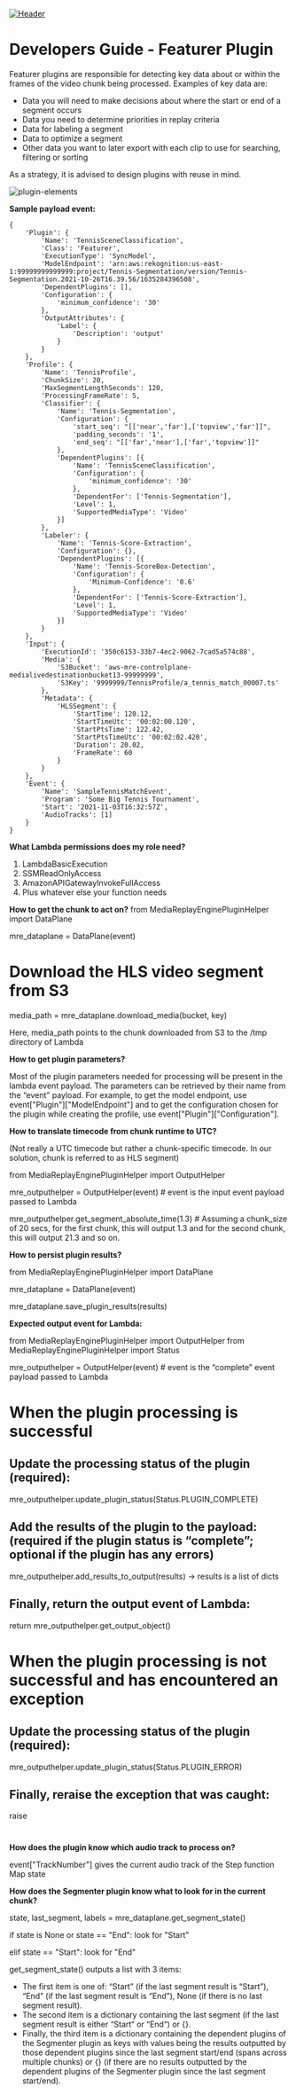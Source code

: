 [![Header](../assets/images/mre-header-1.png)](../../MRE-Developer-Guide.md)

# Developers Guide - Featurer Plugin

Featurer plugins are responsible for detecting key data about or within the frames of the video chunk being processed. Examples of key data are:
- Data you will need to make decisions about where the start or end of a segment occurs
- Data you need to determine priorities in replay criteria
- Data for labeling a segment
- Data to optimize a segment
- Other data you want to later export with each clip to use for searching, filtering or sorting

As a strategy, it is advised to design plugins with reuse in mind.

![plugin-elements](../assets/images/devguide-plugin-elements.png)

**Sample payload event:**

```
{
	'Plugin': {
		'Name': 'TennisSceneClassification',
		'Class': 'Featurer',
		'ExecutionType': 'SyncModel',
		'ModelEndpoint': 'arn:aws:rekognition:us-east-1:99999999999999:project/Tennis-Segmentation/version/Tennis-Segmentation.2021-10-26T16.39.56/1635284396508',
		'DependentPlugins': [],
		'Configuration': {
			'minimum_confidence': '30'
		},
		'OutputAttributes': {
			'Label': {
				'Description': 'output'
			}
		}
	},
	'Profile': {
		'Name': 'TennisProfile',
		'ChunkSize': 20,
		'MaxSegmentLengthSeconds': 120,
		'ProcessingFrameRate': 5,
		'Classifier': {
			'Name': 'Tennis-Segmentation',
			'Configuration': {
				'start_seq': "[['near','far'],['topview','far']]",
				'padding_seconds': '1',
				'end_seq': "[['far','near'],['far','topview']]"
			},
			'DependentPlugins': [{
				'Name': 'TennisSceneClassification',
				'Configuration': {
					'minimum_confidence': '30'
				},
				'DependentFor': ['Tennis-Segmentation'],
				'Level': 1,
				'SupportedMediaType': 'Video'
			}]
		},
		'Labeler': {
			'Name': 'Tennis-Score-Extraction',
			'Configuration': {},
			'DependentPlugins': [{
				'Name': 'Tennis-ScoreBox-Detection',
				'Configuration': {
					'Minimum-Confidence': '0.6'
				},
				'DependentFor': ['Tennis-Score-Extraction'],
				'Level': 1,
				'SupportedMediaType': 'Video'
			}]
		}
	},
	'Input': {
		'ExecutionId': '350c6153-33b7-4ec2-9062-7cad5a574c88',
		'Media': {
			'S3Bucket': 'aws-mre-controlplane-medialivedestinationbucket13-99999999',
			'S3Key': '9999999/TennisProfile/a_tennis_match_00007.ts'
		},
		'Metadata': {
			'HLSSegment': {
				'StartTime': 120.12,
				'StartTimeUtc': '00:02:00.120',
				'StartPtsTime': 122.42,
				'StartPtsTimeUtc': '00:02:02.420',
				'Duration': 20.02,
				'FrameRate': 60
			}
		}
	},
	'Event': {
		'Name': 'SampleTennisMatchEvent',
		'Program': 'Some Big Tennis Tournament',
		'Start': '2021-11-03T16:32:57Z',
		'AudioTracks': [1]
	}
}
```


**What Lambda permissions does my role need?**

1. LambdaBasicExecution
2. SSMReadOnlyAccess
3. AmazonAPIGatewayInvokeFullAccess
4. Plus whatever else your function needs


**How to get the chunk to act on?**
from MediaReplayEnginePluginHelper import DataPlane

mre_dataplane = DataPlane(event)

# Download the HLS video segment from S3
media_path = mre_dataplane.download_media(bucket, key)

Here, media_path points to the chunk downloaded from S3 to the /tmp directory of Lambda

**How to get plugin parameters?**

Most of the plugin parameters needed for processing will be present in the lambda event payload. The parameters can be retrieved by their name from the “event” payload. For example, to get the model endpoint, use event["Plugin"]["ModelEndpoint"] and to get the configuration chosen for the plugin while creating the profile, use event["Plugin"]["Configuration"].


**How to translate timecode from chunk runtime to UTC?**

(Not really a UTC timecode but rather a chunk-specific timecode. In our solution, chunk is referred to as HLS segment)

from MediaReplayEnginePluginHelper import OutputHelper

mre_outputhelper = OutputHelper(event) # event is the input event payload passed to Lambda

mre_outputhelper.get_segment_absolute_time(1.3) # Assuming a chunk_size of 20 secs, for the first chunk, this will output 1.3 and for the second chunk, this will output 21.3 and so on.


**How to persist plugin results?**

from MediaReplayEnginePluginHelper import DataPlane

mre_dataplane = DataPlane(event)

mre_dataplane.save_plugin_results(results)


**Expected output event for Lambda:**

from MediaReplayEnginePluginHelper import OutputHelper
from MediaReplayEnginePluginHelper import Status

mre_outputhelper = OutputHelper(event) # event is the “complete” event payload passed to Lambda

# When the plugin processing is successful
## Update the processing status of the plugin (required):
mre_outputhelper.update_plugin_status(Status.PLUGIN_COMPLETE)

## Add the results of the plugin to the payload: (required if the plugin status is “complete”; optional if the plugin has any errors)
mre_outputhelper.add_results_to_output(results) → results is a list of dicts

## Finally, return the output event of Lambda:
return mre_outputhelper.get_output_object()

# When the plugin processing is not successful and has encountered an exception
## Update the processing status of the plugin (required):
mre_outputhelper.update_plugin_status(Status.PLUGIN_ERROR)

## Finally, reraise the exception that was caught:
raise

#

**How does the plugin know which audio track to process on?**

event["TrackNumber"] gives the current audio track of the Step function Map state

**How does the Segmenter plugin know what to look for in the current chunk?**

state, last_segment, labels = mre_dataplane.get_segment_state()

if state is None or state == "End":
	look for "Start"

elif state == "Start":
	look for "End"

get_segment_state() outputs a list with 3 items: 
- The first item is one of: “Start” (if the last segment result is “Start”), “End” (if the last segment result is “End”), None (if there is no last segment result).
- The second item is a dictionary containing the last segment (if the last segment result is either “Start“ or “End“) or {}.
- Finally, the third item is a dictionary containing the dependent plugins of the Segmenter plugin as keys with values being the results outputted by those dependent plugins since the last segment start/end (spans across multiple chunks) or {} (if there are no results outputted by the dependent plugins of the Segmenter plugin since the last segment start/end).
